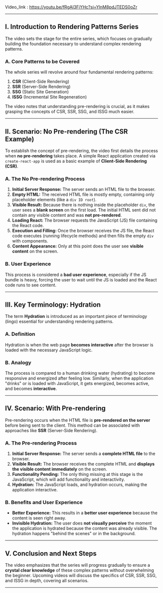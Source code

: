 Video_link : https://youtu.be/fRgAI3FiYHc?si=YlnM8pdJTEDS0oZr


--------------------------------------------------------------------------
## I. Introduction to Rendering Patterns Series

The video sets the stage for the entire series, which focuses on gradually building the foundation necessary to understand complex rendering patterns.

### A. Core Patterns to be Covered

The whole series will revolve around four fundamental rendering patterns:

1. **CSR** (Client-Side Rendering)
2. **SSR** (Server-Side Rendering)
3. **SSG** (Static Site Generation)
4. **ISSG** (Incremental Site Regeneration)

The video notes that understanding pre-rendering is crucial, as it makes grasping the concepts of CSR, SSR, SSG, and ISSG much easier.

---

## II. Scenario: No Pre-rendering (The CSR Example)

To establish the concept of pre-rendering, the video first details the process when **no pre-rendering** takes place. A simple React application created via `create-react-app` is used as a basic example of **Client-Side Rendering (CSR)**.

### A. The No Pre-rendering Process

1. **Initial Server Response:** The server sends an HTML file to the browser.
2. **Empty HTML:** The received HTML file is mostly empty, containing only placeholder elements (like a `div ID root`).
3. **Visible Result:** Because there is nothing inside the placeholder `div`, the user sees a **blank screen** on the first load. The initial HTML sent did not contain any visible content and was **not pre-rendered**.
4. **Loading React:** The browser requests the JavaScript (JS) file containing the React code.
5. **Execution and Filling:** Once the browser receives the JS file, the React code executes (running lifecycle methods) and then fills the empty `div` with components.
6. **Content Appearance:** Only at this point does the user see **visible content** on the screen.

### B. User Experience

This process is considered a **bad user experience**, especially if the JS bundle is heavy, forcing the user to wait until the JS is loaded and the React code runs to see content.

---

## III. Key Terminology: Hydration

The term **Hydration** is introduced as an important piece of terminology (lingo) essential for understanding rendering patterns.

### A. Definition

Hydration is when the web page **becomes interactive** after the browser is loaded with the necessary JavaScript logic.

### B. Analogy

The process is compared to a human drinking water (hydrating) to become responsive and energized after feeling low. Similarly, when the application "drinks" or is loaded with JavaScript, it gets energized, becomes active, and becomes **interactive**.

---

## IV. Scenario: With Pre-rendering

Pre-rendering occurs when the HTML file is **pre-rendered on the server** before being sent to the client. This method can be associated with approaches like **SSR** (Server-Side Rendering).

### A. The Pre-rendering Process

1. **Initial Server Response:** The server sends a **complete HTML file** to the browser.
2. **Visible Result:** The browser receives the complete HTML and **displays the visible content immediately** on the screen.
3. **Functionality Pending:** The only thing missing at this stage is the JavaScript, which will add functionality and interactivity.
4. **Hydration:** The JavaScript loads, and hydration occurs, making the application interactive.

### B. Benefits and User Experience

- **Better Experience:** This results in a **better user experience** because the content is seen right away.
- **Invisible Hydration:** The user does **not visually perceive** the moment the application is hydrated because the content was already visible. The hydration happens "behind the scenes" or in the background.

---

## V. Conclusion and Next Steps

The video emphasizes that the series will progress gradually to ensure a **crystal clear knowledge** of these complex patterns without overwhelming the beginner. Upcoming videos will discuss the specifics of CSR, SSR, SSG, and ISSG in depth, covering all scenarios.

--------------------------------------------------------------------------



